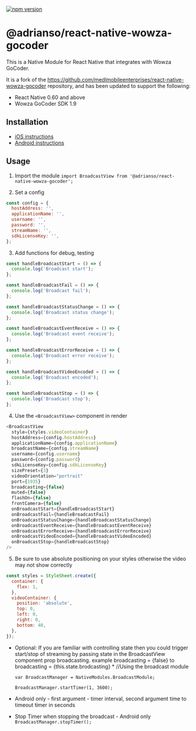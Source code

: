 [![npm version](https://badge.fury.io/js/%40adrianso%2Freact-native-wowza-gocoder.svg)](https://badge.fury.io/js/%40adrianso%2Freact-native-wowza-gocoder)

# @adrianso/react-native-wowza-gocoder

This is a Native Module for React Native that integrates with Wowza GoCoder.

It is a fork of the https://github.com/medlmobileenterprises/react-native-wowza-gocoder repository, and has been updated to support the following:

- React Native 0.60 and above
- Wowza GoCoder SDK 1.9

## Installation

- [iOS instructions](./docs/INSTALL-iOS.md)
- [Android instructions](./docs/INSTALL-android.md)

## Usage

1. Import the module
   `import BroadcastView from '@adrianso/react-native-wowza-gocoder';`

2. Set a config

```javascript
const config = {
  hostAddress: '',
  applicationName: '',
  username: '',
  password: '',
  streamName: '',
  sdkLicenseKey: '',
};
```

3. Add functions for debug, testing

```javascript
const handleBroadcastStart = () => {
  console.log('Broadcast start');
};

const handleBroadcastFail = () => {
  console.log('Broadcast fail');
};

const handleBroadcastStatusChange = () => {
  console.log('Broadcast status change');
};

const handleBroadcastEventReceive = () => {
  console.log('Broadcast event receive');
};

const handleBroadcastErrorReceive = () => {
  console.log('Broadcast error receive');
};

const handleBroadcastVideoEncoded = () => {
  console.log('Broadcast encoded');
};

const handleBroadcastStop = () => {
  console.log('Broadcast stop');
};
```

4. Use the `<BroadcastView>` component in render

```javascript
<BroadcastView
  style={styles.videoContainer}
  hostAddress={config.hostAddress}
  applicationName={config.applicationName}
  broadcastName={config.streamName}
  username={config.username}
  password={config.password}
  sdkLicenseKey={config.sdkLicenseKey}
  sizePreset={3}
  videoOrientation="portrait"
  port={1935}
  broadcasting={false}
  muted={false}
  flashOn={false}
  frontCamera={false}
  onBroadcastStart={handleBroadcastStart}
  onBroadcastFail={handleBroadcastFail}
  onBroadcastStatusChange={handleBroadcastStatusChange}
  onBroadcastEventReceive={handleBroadcastEventReceive}
  onBroadcastErrorReceive={handleBroadcastErrorReceive}
  onBroadcastVideoEncoded={handleBroadcastVideoEncoded}
  onBroadcastStop={handleBroadcastStop}
/>
```

5. Be sure to use absolute positioning on your styles otherwise the video may not show correctly

```javascript
const styles = StyleSheet.create({
  container: {
    flex: 1,
  },
  videoContainer: {
    position: 'absolute',
    top: 0,
    left: 0,
    right: 0,
    bottom: 40,
  },
});
```

- Optional: If you are familiar with controlling state then you could trigger start/stop of streaming by passing state in the BroadcastView component prop broadcasting. example broadcasting = {false} to broadcasting = {this.state.brodcasting} \*
  //Using the broadcast module

  `var BroadcastManager = NativeModules.BroadcastModule;`

  `BroadcastManager.startTimer(1, 3600);`

- Android only - first argument - timer interval, second argument time to timeout timer in seconds

- Stop Timer when stopping the broadcast - Android only  
   `BroadcastManager.stopTimer();`
